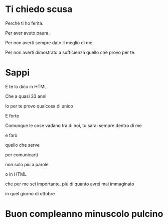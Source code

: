 <h1>Ti chiedo scusa</h1>
<p>Perché ti ho ferita.</p>
<p>Per aver avuto paura.</p>
<p>Per non averti sempre dato il meglio di me.</p>
<p>Per non averti dimostrato a sufficienza quello che provo per te.</p>
<h1>Sappi</h1>
<p>E te lo dico in HTML</p>
<p>Che a quasi 33 anni</p>
<p>Io per te provo qualcosa di unico</p>
<p>E forte</p>
<p>Comunque le cose vadano tra di noi, tu sarai sempre dentro di me</p>
<p>e farò</p>
<p>quello che serve</p>
<p>per comunicarti</p>
<p>non solo più a parole</p>
<p>o in HTML</p>
<p>che per me sei importante, più di quanto avrei mai immaginato</p>
<p>in quel giorno di ottobre</p>
<h1>Buon compleanno minuscolo pulcino</h1>

